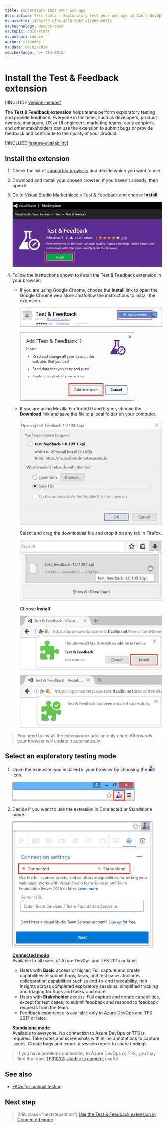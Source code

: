 ```yaml
---
title: Exploratory test your web app
description: Test tools - Exploratory test your web app in Azure DevOps from your web browser with the Microsoft Test & Feedback extension
ms.assetid: 1426e139-c7d4-4270-8db7-af7d6da80574
ms.technology: devops-test
ms.topic: quickstart
ms.author: sdanie
author: steved0x
ms.date: 06/02/2019
monikerRange: '>= tfs-2015'
---
```


# Install the Test &amp; Feedback extension

[!INCLUDE [version-header](includes/version-header.md)]

The **Test &amp; Feedback extension** helps teams perform exploratory testing and provide feedback. 
Everyone in the team, such as developers, product owners, managers, UX or UI engineers, 
marketing teams, early adopters, and other stakeholders can use the 
extension to submit bugs or provide feedback and contribute to the 
quality of your product. 

[!INCLUDE [feature-availability](includes/feature-availability.md)] 

<a name="installext"></a>

## Install the extension

1. Check the list of [supported browsers](reference-qa.md#browser-support) and decide which you want to use.

1. Download and install your chosen browser, if you haven't already, then open it.

1. Go to [Visual Studio Marketplace > Test &amp; Feedback](https://marketplace.visualstudio.com/items?itemName=ms.vss-exploratorytesting-web)
   and choose **Install**.

   ![Visual Studio Marketplace, Test &amp; Feedback extension, Install](media/perform-exploratory-tests/getstarted-01.png)

1. Follow the instructions shown to install the Test &amp; Feedback extension in your browser:

   - If you are using Google Chrome, choose the **Install** link to open the 
     Google Chrome web store and follow the instructions to install the extension.

     ![Install extension on Chrome](media/perform-exploratory-tests/getstarted-02.png)

     ![Install extension on Chrome](media/perform-exploratory-tests/getstarted-03.png)

   - If you are using Mozilla Firefox 50.0 and higher, choose the **Download** link
     and save the file to a local folder on your computer. 

     ![Install extension on Firefox](media/perform-exploratory-tests/getstarted-07.png)

     Select and drag the downloaded file and drop it on any tab in Firefox.

     ![Install extension on Firefox](media/perform-exploratory-tests/getstarted-08.png)

     Choose **Install**.

     ![Install extension on Firefox](media/perform-exploratory-tests/getstarted-09.png)

     ![Install extension on Firefox](media/perform-exploratory-tests/getstarted-10.png)

>You need to install the extension or add-on only once. Afterwards your browser will
update it automatically.

<a name="selectmode"></a>
##  Select an exploratory testing mode

1. Open the extension you installed in your browser by choosing the
   ![Test and Feedback](media/shared/exp-test-icon.png) icon.

   ![Open extension](media/perform-exploratory-tests/open-extension.png)
 
1. Decide if you want to use the extension in Connected or Standalone mode.

   ![Choose connection mode](media/perform-exploratory-tests/getstarted-06.png)

   **[Connected mode](connected-mode-exploratory-testing.md)**  
   Available to all users of Azure DevOps and TFS 2015 or later:

   - Users with **Basic** access or higher: Full capture and create capabilities
     to submit bugs, tasks, and test cases. Includes collaboration
     capabilities such as end-to-end traceability, rich insights
     across completed exploratory sessions, simplified tracking
     and triaging for bugs and tasks, and more.
   - Users with **Stakeholder** access: Full capture and create capabilities,
     except for test cases, to submit feedback and respond to feedback
     requests from the team. 
   - Feedback experience is available only in Azure DevOps and TFS 2017 or later.<p />
 
   **[Standalone mode](standalone-mode-exploratory-testing.md)**  
   Available to everyone. No connection to Azure DevOps or TFS is required. Take notes and screenshots with
   inline annotations to capture issues. Create bugs and export
   a session report to share findings.
 
>If you have problems connecting to Azure DevOps or TFS, you may find
the topic [TF31002: Unable to connect](../reference/error/tf31002-unable-connect-tfs.md) useful.

## See also

*  [FAQs for manual testing](reference-qa.md#tandfext)

## Next step

> [!div class="nextstepaction"]
> [Use the Test &amp; Feedback extension in Connected mode](connected-mode-exploratory-testing.md)
